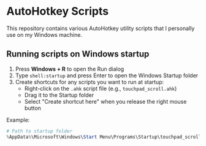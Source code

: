 # AutoHotkey Scripts

This repository contains various AutoHotkey utility scripts that I personally use on my Windows machine.

## Running scripts on Windows startup

1. Press **Windows + R** to open the Run dialog
2. Type `shell:startup` and press Enter to open the Windows Startup folder
3. Create shortcuts for any scripts you want to run at startup:
   - Right-click on the `.ahk` script file (e.g., `touchpad_scroll.ahk`)
   - Drag it to the Startup folder
   - Select "Create shortcut here" when you release the right mouse button

Example:
```powershell
# Path to startup folder
%AppData%\Microsoft\Windows\Start Menu\Programs\Startup\touchpad_scroll.ahk - Shortcut
```